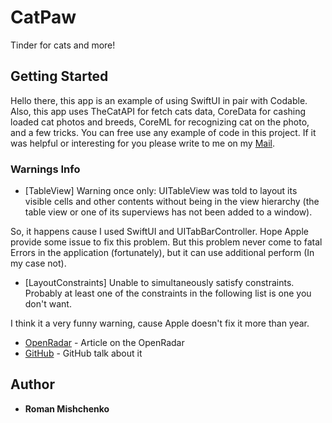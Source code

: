 # CatPaw

Tinder for cats and more!

## Getting Started

Hello there, this app is an example of using SwiftUI in pair with Codable. Also, this app uses TheCatAPI for fetch cats data, CoreData for cashing loaded cat photos and breeds, CoreML for recognizing cat on the photo, and a few tricks.
You can free use any example of code in this project. If it was helpful or interesting for you please write to me on my [Mail](romanmishchenko34@icloud.com).

### Warnings Info

* [TableView] Warning once only: UITableView was told to layout its visible cells and other contents without being in the view hierarchy (the table view or one of its superviews has not been added to a window).

So, it happens cause I used SwiftUI and UITabBarController. Hope Apple provide some issue to fix this problem. But this problem never come to fatal Errors in the application (fortunately), but it can use additional perform (In my case not).

* [LayoutConstraints] Unable to simultaneously satisfy constraints. Probably at least one of the constraints in the following list is one you don't want.

I think it a very funny warning, cause Apple doesn't fix it more than year.
* [OpenRadar](http://openradar.appspot.com/49289931) - Article on the OpenRadar
* [GitHub](https://github.com/lionheart/openradar-mirror/issues/21120) - GitHub talk about it 

## Author

* **Roman Mishchenko**


